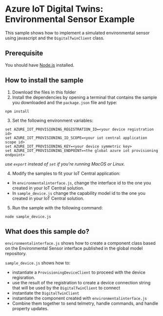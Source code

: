 # Azure IoT Digital Twins: Environmental Sensor Example

This sample shows how to implement a simulated environmental sensor using javascript and the `DigitalTwinClient` class.

## Prerequisite

You should have [Node.js](https://nodejs.org/en/) installed.

## How to install the sample

1. Download the files in this folder
2. Install the dependencies by opening a terminal that contains the sample you downloaded and the `package.json` file and type:

```shell
npm install
```

3. Set the following environment variables:

```shell
set AZURE_IOT_PROVISIONING_REGISTRATION_ID=<your device registration id>
set AZURE_IOT_PROVISIONING_ID_SCOPE=<your iot central application scope id>
set AZURE_IOT_PROVISIONING_KEY=<your device symmetric key>
set AZURE_IOT_PROVISIONING_ENDPOINT=<the global azure iot provisioning endpoint>
```
*use `export` instead of `set` if you're running MacOS or Linux.*

4. Modify the samples to fit your IoT Central application:
- In `environmentalinterface.js`, change the interface id to the one you created in your IoT Central solution.
- In `sample_device.js` change the capability model id to the one you created in your IoT Central solution.

5. Run the sample with the following command:

```shell
node sample_device.js
```

## What does this sample do?

`environmentalinterface.js` shows how to create a component class based on the Environmental Sensor interface published in the global model repository.

`sample_device.js` shows how to:
- instantiate a `ProvisioningDeviceClient` to proceed with the device regisration.
- use the result of the registration to create a device connection string that will be used by the `DigitalTwinClient` to connect
- instantiate the `DigitalTwinClient`
- instantiate the component created with `environmentalinterface.js`
- Combine them together to send telmetry, handle commands, and handle property updates.
